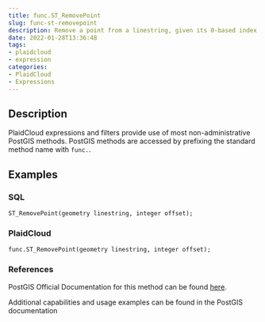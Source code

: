 ```yaml
---
title: func.ST_RemovePoint
slug: func-st-removepoint
description: Remove a point from a linestring, given its 0-based index
date: 2022-01-28T13:36:48
tags:
- plaidcloud
- expression
categories:
- PlaidCloud
- Expressions
---
```



## Description


PlaidCloud expressions and filters provide use of most non-administrative PostGIS methods. PostGIS methods are accessed by prefixing the standard method name with `func.`.



## Examples


### SQL



```
ST_RemovePoint(geometry linestring, integer offset);
```


### PlaidCloud



```
func.ST_RemovePoint(geometry linestring, integer offset);
```


### References


PostGIS Official Documentation for this method can be found [here](https://postgis.net/docs/manual-3.1/ST_RemovePoint.html).



Additional capabilities and usage examples can be found in the PostGIS documentation


